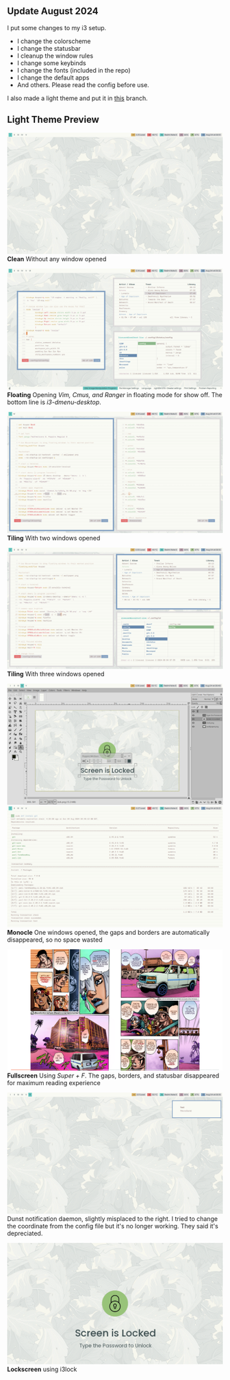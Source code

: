 ## Update August 2024

I put some changes to my i3 setup.

- I change the colorscheme
- I change the statusbar
- I cleanup the window rules
- I change some keybinds
- I change the fonts (included in the repo)
- I change the default apps
- And others. Please read the config before use.

I also made a light theme and put it in [this](https://github.com/addy-dclxvi/i3-starterpack/tree/update-24.08) branch.

## Light Theme Preview
![clean](https://github.com/addy-dclxvi/i3-starterpack/blob/update-24.08/screenshots/clean.png) </br>
**Clean** Without any window opened

![floating](https://github.com/addy-dclxvi/i3-starterpack/blob/update-24.08/screenshots/floating.png) </br>
**Floating** Opening *Vim, Cmus, and Ranger* in floating mode for show off. The bottom line is *i3-dmenu-desktop*.

![tiling-two](https://github.com/addy-dclxvi/i3-starterpack/blob/update-24.08/screenshots/tiling-two.png) </br>
**Tiling** With two windows opened

![tiling-three](https://github.com/addy-dclxvi/i3-starterpack/blob/update-24.08/screenshots/tiling-three.png) </br>
**Tiling** With three windows opened

![gimp](https://github.com/addy-dclxvi/i3-starterpack/blob/update-24.08/screenshots/gimp.png) </br>
![monocle](https://github.com/addy-dclxvi/i3-starterpack/blob/update-24.08/screenshots/monocle.png) </br>
**Monocle** One windows opened, the gaps and borders are automatically disappeared, so no space wasted

![fullscreen](https://github.com/addy-dclxvi/i3-starterpack/blob/update-24.08/screenshots/fullscreen.png) </br>
**Fullscreen** Using *Super + F*. The gaps, borders, and statusbar disappeared for maximum reading experience

![dunst](https://github.com/addy-dclxvi/i3-starterpack/blob/update-24.08/screenshots/dunst.png) </br>
Dunst notification daemon, slightly misplaced to the right.
I tried to change the coordinate from the config file but it's no longer working.
They said it's depreciated.

![lockscreen](https://github.com/addy-dclxvi/i3-starterpack/blob/update-24.08/screenshots/lockscreen.png) </br>
**Lockscreen** using i3lock
